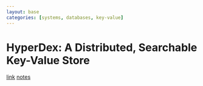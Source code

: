 ```yaml
---
layout: base
categories: [systems, databases, key-value]
---
```


# HyperDex: A Distributed, Searchable Key-Value Store
[link](https://www.cs.cornell.edu/people/egs/papers/hyperdex-sigcomm.pdf)
[notes](http://hyperdex.org/slides/2013-06-28-cloudphysics.pdf)
